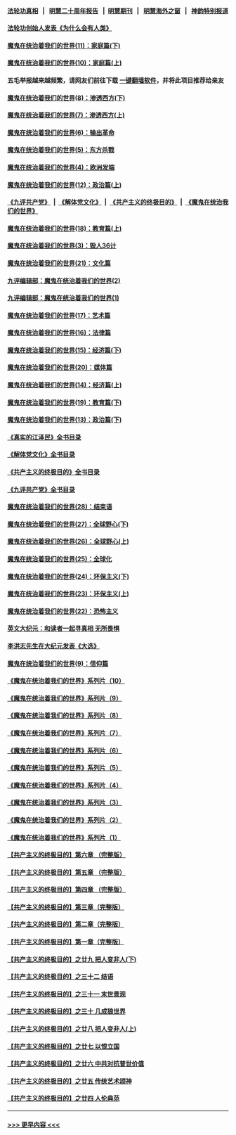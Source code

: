 #### [法轮功真相](https://github.com/gfw-breaker/truth/blob/master/README.md?t=0) &nbsp;&nbsp;|&nbsp;&nbsp; [明慧二十周年报告](https://github.com/gfw-breaker/mh-reports/blob/master/README.md?t=0) &nbsp;&nbsp;|&nbsp;&nbsp;[明慧期刊](https://github.com/gfw-breaker/mh-qikan) &nbsp;&nbsp;|&nbsp;&nbsp; [明慧海外之窗](https://github.com/gfw-breaker/mh-news/blob/master/README.md?t=0) &nbsp;&nbsp;|&nbsp;&nbsp; [神韵特别报道](https://github.com/gfw-breaker/mh-news/blob/master/shenyun.md?t=0)
#### [法轮功创始人发表《为什么会有人类》](../pages/nsc422/n13912117.md?t=01221843) 
#### [魔鬼在统治着我们的世界(11)：家庭篇(下)](../pages/nsc422/n10440961.md?t=01221843) 
#### [魔鬼在统治着我们的世界(10)：家庭篇(上)](../pages/nsc422/n10435448.md?t=01221843) 
#### 五毛举报越来越频繁，请网友们前往下载 [一键翻墙软件](https://github.com/gfw-breaker/ssr-accounts)，并将此项目推荐给亲友
#### [魔鬼在统治着我们的世界(8)：渗透西方(下)](../pages/nsc422/n10429603.md?t=01221843) 
#### [魔鬼在统治着我们的世界(7)：渗透西方(上)](../pages/nsc422/n10426013.md?t=01221843) 
#### [魔鬼在统治着我们的世界(6)：输出革命](../pages/nsc422/n10421536.md?t=01221843) 
#### [魔鬼在统治着我们的世界(5)：东方杀戮](../pages/nsc422/n10417707.md?t=01221843) 
#### [魔鬼在统治着我们的世界(4)：欧洲发端](../pages/nsc422/n10414890.md?t=01221843) 
#### [魔鬼在统治着我们的世界(12)：政治篇(上)](../pages/nsc422/n10444576.md?t=01221843) 
#### [《九评共产党》](https://github.com/begood0513/9ping.md/blob/master/README.md) &nbsp;|&nbsp; [《解体党文化》](../../../../jtdwh.md/blob/master/README.md)  &nbsp;|&nbsp; [《共产主义的终极目的》](../../../../gczydzjmd.md/blob/master/README.md) &nbsp;|&nbsp; [《魔鬼在统治我们的世界》](../../../../mgztzwmdsj.md/blob/master/README.md) 
#### [魔鬼在统治着我们的世界(18)：教育篇(上)](../pages/nsc422/n10526970.md?t=01221843) 
#### [魔鬼在统治着我们的世界(3)：毁人36计](../pages/nsc422/n10411583.md?t=01221843) 
#### [魔鬼在统治着我们的世界(21)：文化篇](../pages/nsc422/n10597706.md?t=01221843) 
#### [九评编辑部：魔鬼在统治着我们的世界(2)](../pages/nsc422/n10410036.md?t=01221843) 
#### [九评编辑部：魔鬼在统治着我们的世界(1)](../pages/nsc422/n10406825.md?t=01221843) 
#### [魔鬼在统治着我们的世界(17)：艺术篇](../pages/nsc422/n10499093.md?t=01221843) 
#### [魔鬼在统治着我们的世界(16)：法律篇](../pages/nsc422/n10485969.md?t=01221843) 
#### [魔鬼在统治着我们的世界(15)：经济篇(下)](../pages/nsc422/n10469975.md?t=01221843) 
#### [魔鬼在统治着我们的世界(20)：媒体篇](../pages/nsc422/n10586579.md?t=01221843) 
#### [魔鬼在统治着我们的世界(14)：经济篇(上)](../pages/nsc422/n10457370.md?t=01221843) 
#### [魔鬼在统治着我们的世界(19)：教育篇(下)](../pages/nsc422/n10564808.md?t=01221843) 
#### [魔鬼在统治着我们的世界(13)：政治篇(下)](../pages/nsc422/n10448270.md?t=01221843) 
#### [《真实的江泽民》全书目录](../pages/nsc422/n13721399.md?t=01221843) 
#### [《解体党文化》全书目录](../pages/nsc422/n13721157.md?t=01221843) 
#### [《共产主义的终极目的》全书目录](../pages/nsc422/n13721048.md?t=01221843) 
#### [《九评共产党》全书目录](../pages/nsc422/n13708085.md?t=01221843) 
#### [魔鬼在统治着我们的世界(28)：结束语](../pages/nsc422/n10936246.md?t=01221843) 
#### [魔鬼在统治着我们的世界(27)：全球野心(下)](../pages/nsc422/n10928319.md?t=01221843) 
#### [魔鬼在统治着我们的世界(26)：全球野心(上)](../pages/nsc422/n10900318.md?t=01221843) 
#### [魔鬼在统治着我们的世界(25)：全球化](../pages/nsc422/n10788205.md?t=01221843) 
#### [魔鬼在统治着我们的世界(24)：环保主义(下)](../pages/nsc422/n10695307.md?t=01221843) 
#### [魔鬼在统治着我们的世界(23)：环保主义(上)](../pages/nsc422/n10688613.md?t=01221843) 
#### [魔鬼在统治着我们的世界(22)：恐怖主义](../pages/nsc422/n10614727.md?t=01221843) 
#### [英文大纪元：和读者一起寻真相 无所畏惧](../pages/nsc422/n12542027.md?t=01221843) 
#### [李洪志先生在大纪元发表《大选》](../pages/nsc422/n12534746.md?t=01221843) 
#### [魔鬼在统治着我们的世界(9)：信仰篇](../pages/nsc422/n10432159.md?t=01221843) 
#### [《魔鬼在统治着我们的世界》系列片（10）](../pages/nsc422/n12292670.md?t=01221843) 
#### [《魔鬼在统治着我们的世界》系列片（9）](../pages/nsc422/n12290859.md?t=01221843) 
#### [《魔鬼在统治着我们的世界》系列片（8）](../pages/nsc422/n12287445.md?t=01221843) 
#### [《魔鬼在统治着我们的世界》系列片（7）](../pages/nsc422/n12283425.md?t=01221843) 
#### [《魔鬼在统治着我们的世界》系列片（6）](../pages/nsc422/n12282314.md?t=01221843) 
#### [《魔鬼在统治着我们的世界》系列片（5）](../pages/nsc422/n12281419.md?t=01221843) 
#### [《魔鬼在统治着我们的世界》系列片（4）](../pages/nsc422/n12274024.md?t=01221843) 
#### [《魔鬼在统治着我们的世界》系列片（3）](../pages/nsc422/n12271322.md?t=01221843) 
#### [《魔鬼在统治着我们的世界》系列片（2）](../pages/nsc422/n12269049.md?t=01221843) 
#### [《魔鬼在统治着我们的世界》系列片（1）](../pages/nsc422/n12267575.md?t=01221843) 
#### [【共产主义的终极目的】第六章 （完整版）](../pages/nsc422/n11428913.md?t=01221843) 
#### [【共产主义的终极目的】第五章 （完整版）](../pages/nsc422/n11428912.md?t=01221843) 
#### [【共产主义的终极目的】第四章 （完整版）](../pages/nsc422/n11428907.md?t=01221843) 
#### [【共产主义的终极目的】第三章（完整版）](../pages/nsc422/n11428848.md?t=01221843) 
#### [【共产主义的终极目的】第二章（完整版）](../pages/nsc422/n11428831.md?t=01221843) 
#### [【共产主义的终极目的】第一章（完整版）](../pages/nsc422/n11417651.md?t=01221843) 
#### [【共产主义的终极目的】之廿九 把人变非人(下)](../pages/nsc422/n11344140.md?t=01221843) 
#### [【共产主义的终极目的】之三十二 结语](../pages/nsc422/n11360535.md?t=01221843) 
#### [【共产主义的终极目的】之三十一 末世景观](../pages/nsc422/n11351129.md?t=01221843) 
#### [【共产主义的终极目的】之三十 几成狼世界](../pages/nsc422/n11348280.md?t=01221843) 
#### [【共产主义的终极目的】之廿八 把人变非人(上)](../pages/nsc422/n11340492.md?t=01221843) 
#### [【共产主义的终极目的】之廿七 以恨立国](../pages/nsc422/n11336944.md?t=01221843) 
#### [【共产主义的终极目的】之廿六 中共对抗普世价值](../pages/nsc422/n11324785.md?t=01221843) 
#### [【共产主义的终极目的】之廿五 传统艺术颂神](../pages/nsc422/n11296396.md?t=01221843) 
#### [【共产主义的终极目的】之廿四 人伦典范](../pages/nsc422/n11296397.md?t=01221843) 

----
#### [ >>> 更早内容 <<< ](../indexes/nsc422-earlier.md)
